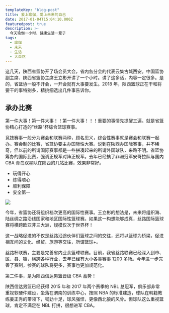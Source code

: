 ```yaml
---
templateKey: "blog-post"
title: 爱上瑜伽，爱上未来的自己
date: 2017-01-04T15:04:10.000Z
featuredpost: true
description: >-
  今天瑜伽一小时，健康生活一辈子
tags:
  - 瑜伽
  - 未来
  - 生活
  - 大自然
---
```


这几天，陕西省篮协开了场会员大会，省内各分会的代表云集古城西安。中国篮协副主席、陕西省篮协主席王立彬开讲了一个小时。讲了这多话，内容一定很多。是的，省篮协一般不开会，一开会就有大事要发生。2018 年，陕西篮球正在干和将要干的事特别多，精挑细选出几件事告诉你。

## 承办比赛

第一件大事！第一件大事！！第一件大事！！！重要的事情先提醒三遍。就是省篮协精心打造的“丝路”杯综合篮球赛事。

竞技赛事一般分为赛会和联赛两种，顾名思义，综合性赛事就是赛会和联赛一起办。赛会制的比赛，省篮协要主办国际性大赛。说到在陕西办国际赛事，并不稀奇，但以前的所谓国际赛事都是一些拼凑起来的所谓外国球队，来路不明。省篮协筹办的国际比赛，强调正规军对阵正规军。去年已经搞了非洲冠军安哥拉队与国内 CBA 青岛双星队在陕西的几站比赛，效果非常好。

- 玩得开心
- 练得顺心
- 顺利保障
- 安全第一

![](/img/chemex.jpg)

今年，省篮协还将组织档次更高的国际性赛事。王立彬的想法是，未来将组织海、陆丝绸之路沿线国家和地区国际性篮球赛。如果这一构想能够成真，丝路国际篮球赛将横跨欧亚非三大洲，规模仅次于世界杯！

这一战略促进的不仅是丝路沿途伙伴们篮球之间的交往，还将以篮球为桥梁，促进相互间的文化、经贸、旅游等交往，所谓篮球+。

丝路杯联赛，主要是完善省内业余篮球联赛。目前，我省丝路联赛已经深入到市、区、县、镇，横跨各种行业，去年已经有大小各类赛事 1200 多场。今年进一步完善了赛制，参赛的球队将更多，赛事也更加规范化。

第二件事，是为陕西信达男篮晋级 CBA 蓄势！

陕西信达男篮已经获得 2015 年和 2017 年两个赛季的 NBL 总冠军，俱乐部非常重视软硬件建设，坐落在渭南的训练中心，按照 NBA 的标准建造，球队在韩籍教练姜正秀的带领下，韧劲十足，球风强悍，更像西北狼的风骨。但球队这么重视篮球，肯定不满足在 NBL 打拼，很想进军 CBA。
